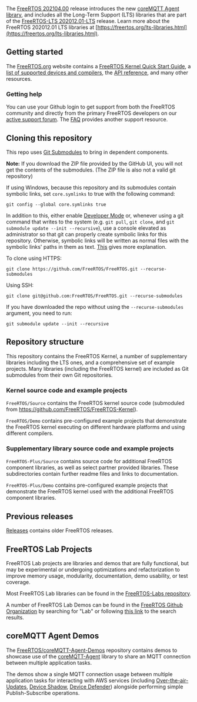 The [FreeRTOS 202104.00](https://github.com/FreeRTOS/FreeRTOS/tree/202104.00) release introduces the new [coreMQTT Agent library](https://github.com/FreeRTOS/coreMQTT-Agent), and includes all the Long-Term Support (LTS) libraries that are part of the [FreeRTOS-LTS 202012.01-LTS](https://github.com/FreeRTOS/FreeRTOS-LTS/tree/202012.01-LTS) release. Learn more about the FreeRTOS 202012.01 LTS libraries at [https://freertos.org/lts-libraries.html](https://freertos.org/lts-libraries.html).

## Getting started
The [FreeRTOS.org](https://www.freertos.org) website contains a [FreeRTOS Kernel Quick Start Guide](https://www.freertos.org/FreeRTOS-quick-start-guide.html), a [list of supported devices and compilers](https://www.freertos.org/RTOS_ports.html), the [API reference](https://www.freertos.org/a00106.html), and many other resources.

### Getting help
You can use your Github login to get support from both the FreeRTOS community and directly from the primary FreeRTOS developers on our [active support forum](https://forums.freertos.org).  The [FAQ](https://www.freertos.org/FAQ.html) provides another support resource.

## Cloning this repository
This repo uses [Git Submodules](https://git-scm.com/book/en/v2/Git-Tools-Submodules) to bring in dependent components.

**Note:** If you download the ZIP file provided by the GitHub UI, you will not get the contents of the submodules. (The ZIP file is also not a valid git repository)

If using Windows, because this repository and its submodules contain symbolic links, set `core.symlinks` to true with the following command:
```
git config --global core.symlinks true
```
In addition to this, either enable [Developer Mode](https://docs.microsoft.com/en-us/windows/apps/get-started/enable-your-device-for-development) or, whenever using a git command that writes to the system (e.g. `git pull`, `git clone`, and `git submodule update --init --recursive`), use a console elevated as administrator so that git can properly create symbolic links for this repository. Otherwise, symbolic links will be written as normal files with the symbolic links' paths in them as text. [This](https://blogs.windows.com/windowsdeveloper/2016/12/02/symlinks-windows-10/) gives more explanation.

To clone using HTTPS:
```
git clone https://github.com/FreeRTOS/FreeRTOS.git --recurse-submodules
```
Using SSH:
```
git clone git@github.com:FreeRTOS/FreeRTOS.git --recurse-submodules
```

If you have downloaded the repo without using the `--recurse-submodules` argument, you need to run:
```
git submodule update --init --recursive
```

## Repository structure
This repository contains the FreeRTOS Kernel, a number of supplementary libraries including the LTS ones, and a comprehensive set of example projects.  Many libraries (including the FreeRTOS kernel) are included as Git submodules from their own Git repositories.

### Kernel source code and example projects
```FreeRTOS/Source``` contains the FreeRTOS kernel source code (submoduled from https://github.com/FreeRTOS/FreeRTOS-Kernel).

```FreeRTOS/Demo``` contains pre-configured example projects that demonstrate the FreeRTOS kernel executing on different hardware platforms and using different compilers.

### Supplementary library source code and example projects
```FreeRTOS-Plus/Source``` contains source code for additional FreeRTOS component libraries, as well as select partner provided libraries. These subdirectories contain further readme files and links to documentation.

```FreeRTOS-Plus/Demo``` contains pre-configured example projects that demonstrate the FreeRTOS kernel used with the additional FreeRTOS component libraries.

## Previous releases
[Releases](https://github.com/FreeRTOS/FreeRTOS/releases) contains older FreeRTOS releases.


## FreeRTOS Lab Projects
FreeRTOS Lab projects are libraries and demos that are fully functional, but may be experimental or undergoing optimizations and refactorization to improve memory usage, modularity, documentation, demo usability, or test coverage.

Most FreeRTOS Lab libraries can be found in the [FreeRTOS-Labs repository](https://github.com/FreeRTOS/FreeRTOS-Labs).

A number of FreeRTOS Lab Demos can be found in the [FreeRTOS Github Organization](https://github.com/FreeRTOS) by searching for "Lab" or following [this link](https://github.com/FreeRTOS?q=Lab&type=&language=) to the search results.

## coreMQTT Agent Demos
The [FreeRTOS/coreMQTT-Agent-Demos](https://github.com/FreeRTOS/coreMQTT-Agent-Demos) repository contains demos to showcase use of the [coreMQTT-Agent](https://github.com/FreeRTOS/coreMQTT-Agent) library to share an MQTT connection between multiple application tasks.

The demos show a single MQTT connection usage between multiple application tasks for interacting with AWS services (including [Over-the-air-Updates](https://docs.aws.amazon.com/freertos/latest/userguide/freertos-ota-dev.html), [Device Shadow](https://docs.aws.amazon.com/iot/latest/developerguide/iot-device-shadows.html), 
[Device Defender](https://docs.aws.amazon.com/iot/latest/developerguide/device-defender.html)) alongside performing simple Publish-Subscribe operations.
